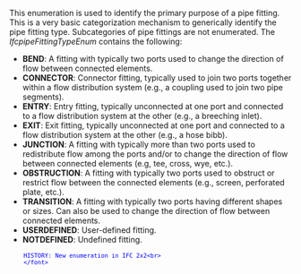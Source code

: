 ﻿This enumeration is used to identify the primary purpose of a pipe fitting. This is a very basic categorization mechanism to generically identify the pipe fitting type. Subcategories of pipe fittings are not enumerated. The _IfcpipeFittingTypeEnum_ contains the following:

* **BEND**: A fitting with typically two ports used to change the direction of flow between connected elements.
* **CONNECTOR**: Connector fitting, typically used to join two ports together within a flow distribution system (e.g., a coupling used to join two pipe segments).
* **ENTRY**: Entry fitting, typically unconnected at one port and connected to a flow distribution system at the other (e.g., a breeching inlet).
* **EXIT**: Exit fitting, typically unconnected at one port and connected to a flow distribution system at the other (e.g., a hose bibb).
* **JUNCTION**: A fitting with typically more than two ports used to redistribute flow among the ports and/or to change the direction of flow between connected elements (e.g, tee, cross, wye, etc.).
* **OBSTRUCTION**: A fitting with typically two ports used to obstruct or restrict flow between the connected elements (e.g., screen, perforated plate, etc.).
* **TRANSITION**: A fitting with typically two ports having different shapes or sizes. Can also be used to change the direction of flow between connected elements.
* **USERDEFINED**: User-defined fitting.
* **NOTDEFINED**: Undefined fitting.

> <font color="#0000ff" size="-1">
    	HISTORY: New enumeration in IFC 2x2<br>
    	</font>